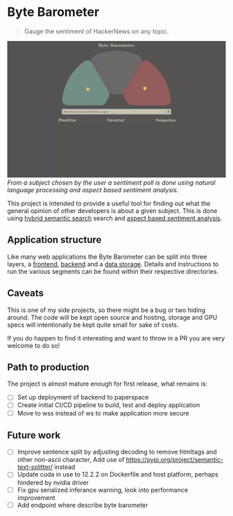 # Byte Barometer

> Gauge the sentiment of HackerNews on any topic.

![Current UI of the Byte Barometer](/bytebarometer.gif?raw=true)
_From a subject chosen by the user a sentiment poll is done using natural language processing and aspect based sentiment analysis._

This project is intended to provide a useful tool for finding out what the general opinion of other developers is about a given subject. This is done using [hybrid semantic search](https://docs.pinecone.io/docs/hybrid-search) search and [aspect based sentiment analysis](https://github.com/yangheng95/PyABSA).

## Application structure

Like many web applications the Byte Barometer can be split into three layers, a [frontend](./frontend/README.md), [backend](./backend/README.md) and a [data storage](https://www.pinecone.io/). Details and instructions to run the various segments can be found within their respective directories.

## Caveats

This is one of my side projects, so there might be a bug or two hiding around. The code will be kept open source and hosting, storage and GPU specs will intentionally be kept quite small for sake of costs.

If you do happen to find it interesting and want to throw in a PR you are very welcome to do so!

## Path to production

The project is almost mature enough for first release, what remains is:

- [ ] Set up deployment of backend to paperspace
- [ ] Create initial CI/CD pipeline to build, test and deploy application
- [ ] Move to wss instead of ws to make application more secure

## Future work

- [ ] Improve sentence split by adjusting decoding to remove htmltags and other non-ascii character, Add use of https://pypi.org/project/semantic-text-splitter/ instead
- [ ] Update cuda in use to 12.2.2 on Dockerfile and host platform, perhaps hindered by nvidia driver
- [ ] Fix gpu serialized inferance warning, look into performance improvement
- [ ] Add endpoint where describe byte barometer
